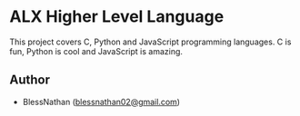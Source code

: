 # ALX Higher Level Language
This project covers C, Python and JavaScript programming languages. C is fun, Python is cool and JavaScript is amazing.

## Author
- BlessNathan (blessnathan02@gmail.com)
